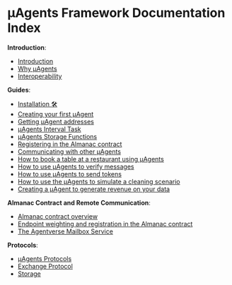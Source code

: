 # μAgents Framework Documentation Index

**Introduction**:

- [Introduction ](/concepts/agents/agents.md)
- [Why μAgents ](/concepts/agents/rationale.md)
- [Interoperability ](/concepts/agents/interoperability.md)

**Guides**:

- [Installation 🛠](/guides/agents/installing-uagent.md)
- [Creating your first μAgent](/guides/agents/create-a-uagent.md)
- [Getting μAgent addresses](/guides/agents/getting-uagent-address.md)
- [μAgents Interval Task](/guides/agents/interval-task.md)
- [μAgents Storage Functions](/guides/agents/storage-function.md)
- [Registering in the Almanac contract](/guides/agents/register-in-almanac.md)
- [Communicating with other μAgents](/guides/agents/communicating-with-other-agents.md)
- [How to book a table at a restaurant using μAgents](/guides/agents/booking-demo.md)
- [How to use μAgents to verify messages](/guides/agents/message-verification.md)
- [How to use μAgents to send tokens](/guides/agents/send-tokens.md)
- [How to use the μAgents to simulate a cleaning scenario](/guides/agents/cleaning-demo.md)
- [Creating a μAgent to generate revenue on your data](/guides/agents/creating-an-agent-to-generate-revenue-on-your-data.md)

**Almanac Contract and Remote Communication**:

- [Almanac contract overview](/references/contracts/uagents-almanac/almanac-overview.md)
- [Endpoint weighting and registration in the Almanac contract](/references/contracts/uagents-almanac/endpoints.md)
- [The Agentverse Mailbox Service](/references/contracts/uagents-almanac/register-in-the-agentverse-mailbox.md)

**Protocols**:

- [μAgents Protocols](/references/uagents/uagents-protocols/agent-protocols.md)
- [Exchange Protocol](/references/uagents/uagents-protocols/exchange-protocol.md)
- [Storage](/references/uagents/uagents-protocols/storage.md)

